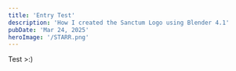 ```yaml
---
title: 'Entry Test'
description: 'How I created the Sanctum Logo using Blender 4.1'
pubDate: 'Mar 24, 2025'
heroImage: '/STARR.png'
---
```


Test >:)